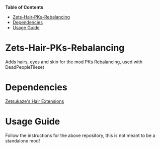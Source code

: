 <!-- START doctoc generated TOC please keep comment here to allow auto update -->
<!-- DON'T EDIT THIS SECTION, INSTEAD RE-RUN doctoc TO UPDATE -->
**Table of Contents**  

- [Zets-Hair-PKs-Rebalancing](#zets-hair-pks-rebalancing)
- [Dependencies](#dependencies)
- [Usage Guide](#usage-guide)

<!-- END doctoc generated TOC please keep comment here to allow auto update -->

# Zets-Hair-PKs-Rebalancing
Adds hairs, eyes and skin for the mod PKs Rebalancing, used with DeadPeopleTileset

# Dependencies
[Zetsukaze's Hair Extensions](https://github.com/Zetsukaze/Zets-Hair-Extensions)

# Usage Guide
Follow the instructions for the above repository, this is not meant to be a standalone mod!
